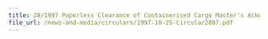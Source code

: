 ```yaml
---
title: 28/1997 Paperless Clearance of Containerised Cargo Master's Acknowledgment and Return of Permits Production of Bank-In Slips to Checkpoints
file_url: /news-and-media/circulars/1997-10-25-Circular2897.pdf
---
```

